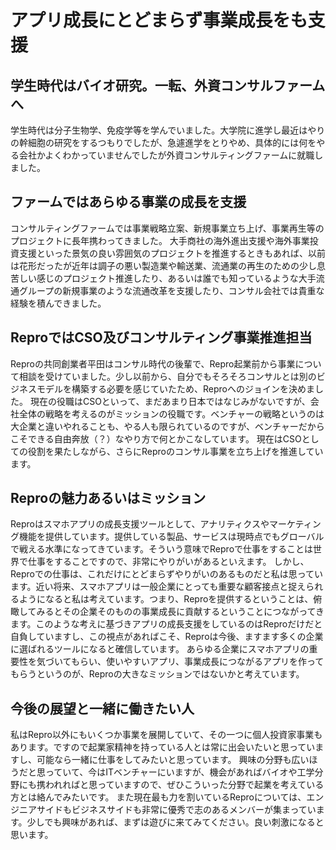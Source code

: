 # アプリ成長にとどまらず事業成長をも支援

## 学生時代はバイオ研究。一転、外資コンサルファームへ
学生時代は分子生物学、免疫学等を学んでいました。大学院に進学し最近はやりの幹細胞の研究をするつもりでしたが、急遽進学をとりやめ、具体的には何をやる会社かよくわかっていませんでしたが外資コンサルティングファームに就職しました。

## ファームではあらゆる事業の成長を支援
コンサルティングファームでは事業戦略立案、新規事業立ち上げ、事業再生等のプロジェクトに長年携わってきました。 大手商社の海外進出支援や海外事業投資支援といった景気の良い雰囲気のプロジェクトを推進するときもあれば、以前は花形だったが近年は調子の悪い製造業や輸送業、流通業の再生のための少し息苦しい感じのプロジェクト推進したり、あるいは誰でも知っているような大手流通グループの新規事業のような流通改革を支援したり、コンサル会社では貴重な経験を積んできました。

## ReproではCSO及びコンサルティング事業推進担当

Reproの共同創業者平田はコンサル時代の後輩で、Repro起業前から事業について相談を受けていました。少し以前から、自分でもそろそろコンサルとは別のビジネスモデルを構築する必要を感じていたため、Reproへのジョインを決めました。
現在の役職はCSOといって、まだあまり日本ではなじみがないですが、会社全体の戦略を考えるのがミッションの役職です。ベンチャーの戦略というのは大企業と違いやれることも、やる人も限られているのですが、ベンチャーだからこそできる自由奔放（？）なやり方で何とかこなしています。
現在はCSOとしての役割を果たしながら、さらにReproのコンサル事業を立ち上げを推進しています。

## Reproの魅力あるいはミッション
Reproはスマホアプリの成長支援ツールとして、アナリティクスやマーケティング機能を提供しています。提供している製品、サービスは現時点でもグローバルで戦える水準になってきています。そういう意味でReproで仕事をすることは世界で仕事をすることですので、非常にやりがいがあるといえます。
しかし、Reproでの仕事は、これだけにとどまらずやりがいのあるものだと私は思っています。近い将来、スマホアプリは一般企業にとっても重要な顧客接点と捉えられるようになると私は考えています。つまり、Reproを提供するということは、俯瞰してみるとその企業そのものの事業成長に貢献するということにつながってきます。このような考えに基づきアプリの成長支援をしているのはReproだけだと自負していますし、この視点があればこそ、Reproは今後、ますます多くの企業に選ばれるツールになると確信しています。 あらゆる企業にスマホアプリの重要性を気づいてもらい、使いやすいアプリ、事業成長につながるアプリを作ってもらうというのが、Reproの大きなミッションではないかと考えています。


## 今後の展望と一緒に働きたい人

私はRepro以外にもいくつか事業を展開していて、その一つに個人投資家事業もあります。ですので起業家精神を持っている人とは常に出会いたいと思っていますし、可能なら一緒に仕事をしてみたいと思っています。 興味の分野も広いほうだと思っていて、今はITベンチャーにいますが、機会があればバイオや工学分野にも携われればと思っていますので、ぜひこういった分野で起業を考えている方とは絡んでみたいです。
また現在最も力を割いているReproについては、エンジニアサイドもビジネスサイドも非常に優秀で志のあるメンバーが集まっています。少しでも興味があれば、まずは遊びに来てみてください。良い刺激になると思います。
